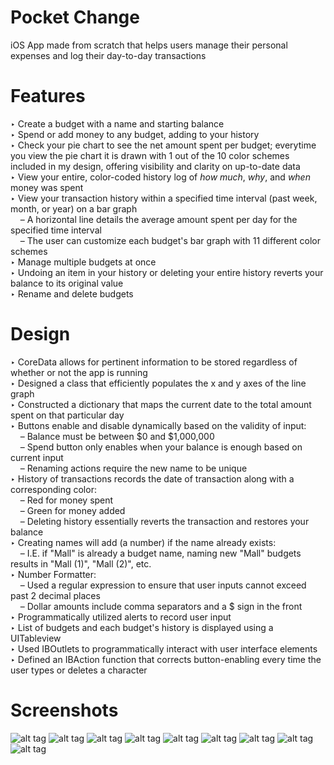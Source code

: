 # Pocket Change
iOS App made from scratch that helps users manage their personal expenses and log their day-to-day transactions

# Features
‣ Create a budget with a name and starting balance <br />
‣ Spend or add money to any budget, adding to your history <br />
‣ Check your pie chart to see the net amount spent per budget; everytime you view the pie chart it is drawn with 1 out of the 10 color schemes included in my design, offering visibility and clarity on up-to-date data <br />
‣ View your entire, color-coded history log of <i>how much</i>, <i>why</i>, and <i>when</i> money was spent <br />
‣ View your transaction history within a specified time interval (past week, month, or year) on a bar graph <br />
&nbsp;&nbsp;&nbsp;&nbsp;– A horizontal line details the average amount spent per day for the specified time interval <br />
&nbsp;&nbsp;&nbsp;&nbsp;– The user can customize each budget's bar graph with 11 different color schemes <br />
‣ Manage multiple budgets at once <br />
‣ Undoing an item in your history or deleting your entire history reverts your balance to its original value <br />
‣ Rename and delete budgets <br />

# Design
‣ CoreData allows for pertinent information to be stored regardless of whether or not the app is running <br />
‣ Designed a class that efficiently populates the x and y axes of the line graph <br />
‣ Constructed a dictionary that maps the current date to the total amount spent on that particular day <br />
‣ Buttons enable and disable dynamically based on the validity of input: <br />
&nbsp;&nbsp;&nbsp;&nbsp;– Balance must be between $0 and $1,000,000 <br />
&nbsp;&nbsp;&nbsp;&nbsp;– Spend button only enables when your balance is enough based on current input <br />
&nbsp;&nbsp;&nbsp;&nbsp;– Renaming actions require the new name to be unique <br />
‣ History of transactions records the date of transaction along with a corresponding color: <br />
&nbsp;&nbsp;&nbsp;&nbsp;– Red for money spent <br />
&nbsp;&nbsp;&nbsp;&nbsp;– Green for money added <br />
&nbsp;&nbsp;&nbsp;&nbsp;– Deleting history essentially reverts the transaction and restores your balance <br />
‣ Creating names will add (a number) if the name already exists: <br />
&nbsp;&nbsp;&nbsp;&nbsp;– I.E. if "Mall" is already a budget name, naming new "Mall" budgets results in "Mall (1)", "Mall (2)", etc. <br />
‣ Number Formatter: <br />
&nbsp;&nbsp;&nbsp;&nbsp;– Used a regular expression to ensure that user inputs cannot exceed past 2 decimal places <br />
&nbsp;&nbsp;&nbsp;&nbsp;– Dollar amounts include comma separators and a $ sign in the front <br />
‣ Programmatically utilized alerts to record user input <br />
‣ List of budgets and each budget's history is displayed using a UITableview <br />
‣ Used IBOutlets to programmatically interact with user interface elements <br />
‣ Defined an IBAction function that corrects button-enabling every time the user types or deletes a character <br /> 

# Screenshots
![alt tag](http://i.imgur.com/QYkpueM.jpg)
![alt tag](http://i.imgur.com/CfjN8QF.jpg)
![alt tag](http://i.imgur.com/XvlLNAy.png)
![alt tag](http://i.imgur.com/8YZRb2Y.jpg)
![alt tag](http://i.imgur.com/rsZk4Lz.jpg)
![alt tag](http://i.imgur.com/WzapKJJ.png)
![alt tag](http://i.imgur.com/wwkw2Uy.jpg)
![alt tag](http://i.imgur.com/xU8B3eQ.png)
![alt tag](http://i.imgur.com/1cCDaJq.png)

